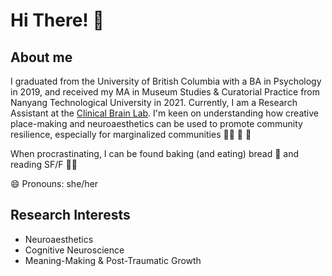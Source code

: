 # Hi There! 🦊 #

## About me ##

I graduated from the University of British Columbia with a BA in Psychology in 2019, and received my MA in Museum Studies & Curatorial Practice from Nanyang Technological University in 2021. Currently, I am a Research Assistant at the [Clinical Brain Lab](http://www.clinicalbrain.org/).
I'm keen on understanding how creative place-making and neuroaesthetics can be used to promote community resilience, especially for marginalized communities 👩‍🎨 🧠 🏡

When procrastinating, I can be found baking (and eating) bread 🥖 and reading SF/F 🧝‍♀️ 

😄 Pronouns: she/her

## Research Interests ##
 - Neuroaesthetics
 - Cognitive Neuroscience 
 - Meaning-Making & Post-Traumatic Growth
